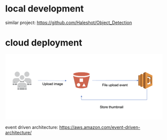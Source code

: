# local development

similar project: https://github.com/Haleshot/Object_Detection

# cloud deployment

![](./assets/explained.png)

event driven architecture: https://aws.amazon.com/event-driven-architecture/
